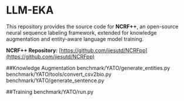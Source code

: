# LLM-EKA

This repository provides the source code for **NCRF++**, an open-source neural sequence labeling framework, extended for knowledge augmentation and entity-aware language model training.

**NCRF++ Repository:** [https://github.com/jiesutd/NCRFpp](https://github.com/jiesutd/NCRFpp)  

##Knowledge Augmentation
benchmark/YATO/generate_entities.py
benchmark/YATO/tools/convert_csv2bio.py
benchmark/YATO/generate_sentence.py

##Training
benchmark/YATO/run.py




